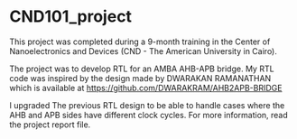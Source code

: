 # CND101_project

This project was completed during a 9-month training in the Center of Nanoelectronics and Devices (CND - The American University in Cairo).

The project was to develop RTL for an AMBA AHB-APB bridge. My RTL code was inspired by the design made by DWARAKAN RAMANATHAN which is available at https://github.com/DWARAKRAM/AHB2APB-BRIDGE 

I upgraded The previous RTL design to be able to handle cases where the AHB and APB sides have different clock cycles.
For more information, read the project report file.
